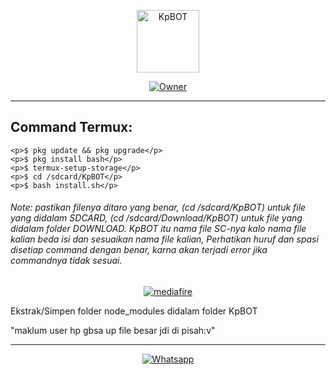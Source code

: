 <p align="center">
<img src="kp.jpg" alt="KpBOT" width="100"/>
</p>
<p align="center">
<a href="https://github.com/Kallpolo/KpBOT"><img title="Owner" src="https://img.shields.io/badge/Github-Kallpolo-red.svg?style=for-the-badge&logo=github"></a>
</p>

---

## Command Termux:
```
<p>$ pkg update && pkg upgrade</p>
<p>$ pkg install bash</p>
<p>$ termux-setup-storage</p>
<p>$ cd /sdcard/KpBOT</p>
<p>$ bash install.sh</p>
```

<h6><p>Note: pastikan filenya ditaro yang benar, (cd /sdcard/KpBOT) untuk file yang didalam SDCARD, (cd /sdcard/Download/KpBOT) untuk file yang didalam folder DOWNLOAD. KpBOT itu nama file SC-nya kalo nama file kalian beda isi dan sesuaikan nama file kalian, Perhatikan huruf dan spasi disetiap command dengan benar, karna akan terjadi error jika commandnya tidak sesuai.</p></h6>

<p align="center">
<a href="https://www.mediafire.com/file/5sq0a2xofr0v32o/node_modules.zip/file"><img title="mediafire" src="https://img.shields.io/badge/Download node_modules disini-blue?colorA=%0198ff&style=for-the-badge"></a>
</p>

<p>Ekstrak/Simpen folder node_modules didalam folder KpBOT</p>
<p>"maklum user hp gbsa up file besar jdi di pisah:v"</p>

---

<p align="center">
<a href="https://api.whatsapp.com/send?phone=08&text=.menu"><img title="Whatsapp" src="https://img.shields.io/badge/Whatsapp KpBOT-green?colorA=%23ff0000&colorB=%23017e40&style=for-the-badge&logo=whatsapp"></a>
</p>
